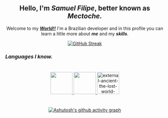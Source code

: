 <div id="inicio" align="center">
  
## Hello, I'm _Samuel Filipe_, better known as _**Mectoche.**_
Welcome to my [***_World!!_***](https://github.com/Mectoche) I'm a Brazilian developer and in this profile you can learn a little more about  ***_me_***  and my ***skills***.
 </div>
 <div id="linguagens" align="center">
   
 [![GitHub Streak](https://github-readme-streak-stats.herokuapp.com?user=Mectoche&theme=deuteranopia-friendly-theme&hide_border=true&border_radius=1.8&locale=pt_BR&card_width=476&card_height=177)](https://github.com/Mectoche)

 </div>
 
 ### _Languages ​​I know._
 #
<div id="linguagens" align="center">
  <a href="https://www.python.org/"><img src="https://img.icons8.com/plasticine/100/python.png" width="70">
  <a href="https://www.java.com/pt-BR/"><img src="https://img.icons8.com/plasticine/100/java-coffee-cup-logo.png" width="70">
  <a href="https://software.fujitsu.com/jp/manual/manualfiles/m150010/b1wd3367/01enz200/index.html"> <img src="https://img.icons8.com/external-filled-outline-icons-maxicons/85/external-ancient-the-lost-world-filled-outline-filled-outline-icons-maxicons-9.png" alt="external-ancient-the-lost-world-flat-flat-icons-maxicons-21" width="70">
  </a>
</div>
    
#
    
<div id="linguagens" align="center">
  
[![Ashutosh's github activity graph](https://github-readme-activity-graph.vercel.app/graph?username=mectoche&bg_color=000000&color=ffffff&line=ffffff&point=ffffff&area=true&hide_border=true)](https://github.com/ashutosh00710/github-readme-activity-graph)
</div>


